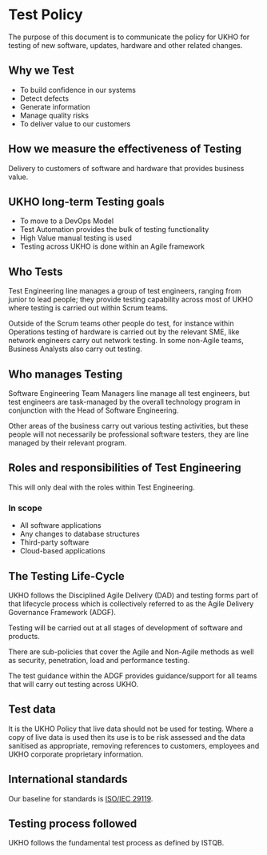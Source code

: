 # Test Policy

The purpose of this document is to communicate the policy for UKHO for testing of new software, updates, hardware and other related changes.

## Why we Test

* To build confidence in our systems
* Detect defects
* Generate information
* Manage quality risks
* To deliver value to our customers

## How we measure the effectiveness of Testing

Delivery to customers of software and hardware that provides business value.

## UKHO long-term Testing goals

* To move to a DevOps Model
* Test Automation provides the bulk of testing functionality
* High Value manual testing is used
* Testing across UKHO is done within an Agile framework

## Who Tests

Test Engineering line manages a group of test engineers, ranging from junior to lead people; they provide testing capability across most of UKHO where testing is carried out within Scrum teams.

Outside of the Scrum teams other people do test, for instance within Operations testing of hardware is carried out by the relevant SME, like network engineers carry out network testing. In some non-Agile teams, Business Analysts also carry out testing.

## Who manages Testing

Software Engineering Team Managers line manage all test engineers, but test engineers are task-managed by the overall technology program in conjunction with the Head of Software Engineering.

Other areas of the business carry out various testing activities, but these people will not necessarily be professional software testers, they are line managed by their relevant program.

## Roles and responsibilities of Test Engineering

This will only deal with the roles within Test Engineering.

### In scope

* All software applications
* Any changes to database structures
* Third-party software
* Cloud-based applications

## The Testing Life-Cycle

UKHO follows the Disciplined Agile Delivery (DAD) and testing forms part of that lifecycle process which is collectively referred to as the Agile Delivery Governance Framework (ADGF).

Testing will be carried out at all stages of development of software and products.

There are sub-policies that cover the Agile and Non-Agile methods as well as security, penetration, load and performance testing.

The test guidance within the ADGF provides guidance/support for all teams that will carry out testing across UKHO.

## Test data
It is the UKHO Policy that live data should not be used for testing. Where a copy of live data is used then its use is to be risk assessed and the data sanitised as appropriate, removing references to customers, employees and UKHO corporate proprietary information.

## International standards

Our baseline for standards is [ISO/IEC 29119](http://www.softwaretestingstandard.org/).

## Testing process followed

UKHO follows the fundamental test process as defined by ISTQB.
